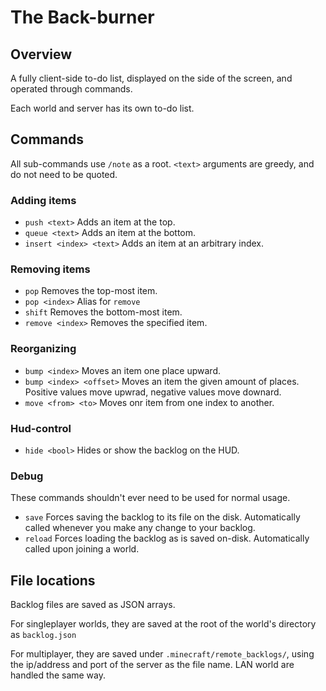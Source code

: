 # The Back-burner

## Overview
A fully client-side to-do list, displayed on the side of the screen, and operated through commands.

Each world and server has its own to-do list.

## Commands

All sub-commands use `/note` as a root. 
`<text>` arguments are greedy, and do not need to be quoted.

### Adding items
- `push <text>` Adds an item at the top.
- `queue <text>` Adds an item at the bottom.
- `insert <index> <text>` Adds an item at an arbitrary index.

### Removing items
- `pop` Removes the top-most item.
- `pop <index>` Alias for `remove`
- `shift` Removes the bottom-most item.
- `remove <index>` Removes the specified item.

### Reorganizing
- `bump <index>` Moves an item one place upward.
- `bump <index> <offset>` Moves an item the given amount of places. Positive values move upwrad, negative values move downard.
- `move <from> <to>` Moves onr item from one index to another.

### Hud-control
- `hide <bool>` Hides or show the backlog on the HUD.

### Debug
These commands shouldn't ever need to be used for normal usage.
- `save` Forces saving the backlog to its file on the disk. Automatically called whenever you make any change to your backlog.
- `reload` Forces loading the backlog as is saved on-disk. Automatically called upon joining a world.

## File locations

Backlog files are saved as JSON arrays.

For singleplayer worlds, they are saved at the root of the world's directory as `backlog.json`

For multiplayer, they are saved under `.minecraft/remote_backlogs/`, using the ip/address and port of the server as the file name. LAN world are handled the same way.
